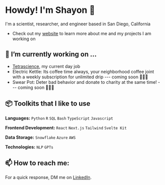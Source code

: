 # Howdy! I'm Shayon 🤠

  I'm a scientist, researcher, and engineer based in San Diego, California

  - Check out my [website](https://shayonkeating.github.io/) to learn more about me and my projects I am working on

## 🌱 I’m currently working on ...

  - [Tetrascience](https://www.tetrascience.com/), my current day job
  - Electric Kettle: Its coffee time always, your neighborhood coffee joint with a weekly subscription for unlimited drip --- coming soon 👨🏻‍💻
  - Swear Pot: Deter bad behavior and donate to charity at the same time! --- coming soon 👨🏻‍💻

## 📦 Toolkits that I like to use

  **Languages:** `Python` `R` `SQL` `Bash` `TypeScript` `Javascript`

  **Frontend Development:** `React` `Next.js` `Tailwind` `Svelte Kit` 

  **Data Storage:** `Snowflake` `Azure` `AWS`

  **Technologies:** `NLP` `GPTs`

## 📫 How to reach me:

  For a quick response, DM me on [LinkedIn](https://www.linkedin.com/in/shayonkeating/). 

<!--
- 🔭 I’m currently working on ...
- 🌱 I’m currently learning ...
- 👯 I’m looking to collaborate on ...
- 💬 Ask me about ...
- ⚡ Fun fact: ... 
-->
